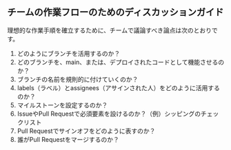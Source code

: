 ## チームの作業フローのためのディスカッションガイド

理想的な作業手順を確立するために、チームで議論すべき論点は次のとおりです。

1. どのようにブランチを活用するのか？
2. どのブランチを、main、または、デプロイされたコードとして機能させるのか？
3. ブランチの名前を規則的に付けていくのか？
4. labels（ラベル）とassignees（アサインされた人）をどのように活用するのか？
5. マイルストーンを設定するのか？
6. IssueやPull Requestで必須要素を設けるのか？（例）シッピングのチェックリスト
7. Pull Requestでサインオフをどのように表すのか？
8. 誰がPull Requestをマージするのか？
